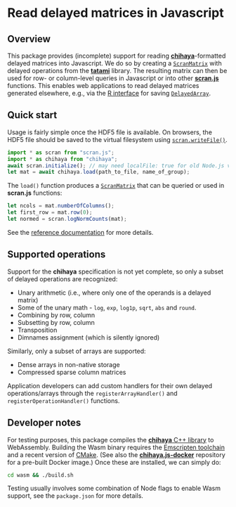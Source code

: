 # Read delayed matrices in Javascript 

## Overview

This package provides (incomplete) support for reading [**chihaya**](https://github.com/ArtifactDB/chihaya)-formatted delayed matrices into Javascript.
We do so by creating a [`ScranMatrix`](https://kanaverse.github.io/scran.js/ScranMatrix) with delayed operations from the [**tatami**](https://tatami-inc.github.io/tatami) library.
The resulting matrix can then be used for row- or column-level queries in Javascript or into other [**scran.js**](https://kanaverse.github.io/scran.js) functions.
This enables web applications to read delayed matrices generated elsewhere, 
e.g., via the [R interface](https://github.com/ArtifactDB/chihaya-R) for saving [`DelayedArray`](https://bioconductor.org/packages/DelayedArray).

## Quick start

Usage is fairly simple once the HDF5 file is available.
On browsers, the HDF5 file should be saved to the virtual filesystem using [`scran.writeFile()`](https://kanaverse.github.io/scran.js/global.html#writeFile).

```js
import * as scran from "scran.js";
import * as chihaya from "chihaya";
await scran.initialize(); // may need localFile: true for old Node.js versions.
let mat = await chihaya.load(path_to_file, name_of_group);
```

The `load()` function produces a [`ScranMatrix`](https://kanaverse.github.io/scran.js/ScranMatrix) that can be queried or used in **scran.js** functions:

```js
let ncols = mat.numberOfColumns();
let first_row = mat.row(0);
let normed = scran.logNormCounts(mat);
```

See the [reference documentation](https://artifactdb.github.io/chihaya.js) for more details.

## Supported operations

Support for the **chihaya** specification is not yet complete, so only a subset of delayed operations are recognized:

- Unary arithmetic (i.e., where only one of the operands is a delayed matrix)
- Some of the unary math - `log`, `exp`, `log1p`, `sqrt`, `abs` and `round`.
- Combining by row, column
- Subsetting by row, column
- Transposition
- Dimnames assignment (which is silently ignored)

Similarly, only a subset of arrays are supported:

- Dense arrays in non-native storage
- Compressed sparse column matrices

Application developers can add custom handlers for their own delayed operations/arrays through the `registerArrayHandler()` and `registerOperationHandler()` functions.

## Developer notes

For testing purposes, this package compiles the [**chihaya** C++ library](https://github.com/ArtifactDB/chihaya) to WebAssembly. 
Building the Wasm binary requires the [Emscripten toolchain](https://emscripten.org) and a recent version of [CMake](https://cmake.org).
(See also the [**chihaya.js-docker**](https://github.com/ArtifactDB/chihaya.js-docker) repository for a pre-built Docker image.)
Once these are installed, we can simply do:

```sh
cd wasm && ./build.sh 
```

Testing usually involves some combination of Node flags to enable Wasm support, see the `package.json` for more details.
